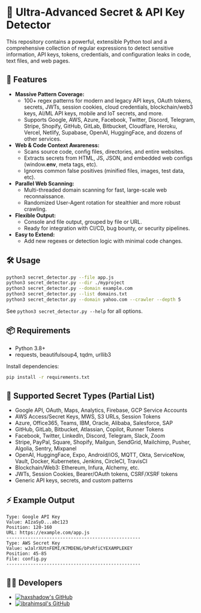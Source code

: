 # 🔎 Ultra-Advanced Secret & API Key Detector

This repository contains a powerful, extensible Python tool and a comprehensive collection of regular expressions to detect sensitive information, API keys, tokens, credentials, and configuration leaks in code, text files, and web pages.

## 🚀 Features

- **Massive Pattern Coverage:**
  - 100+ regex patterns for modern and legacy API keys, OAuth tokens, secrets, JWTs, session cookies, cloud credentials, blockchain/web3 keys, AI/ML API keys, mobile and IoT secrets, and more.
  - Supports Google, AWS, Azure, Facebook, Twitter, Discord, Telegram, Stripe, Shopify, GitHub, GitLab, Bitbucket, Cloudflare, Heroku, Vercel, Netlify, Supabase, OpenAI, HuggingFace, and dozens of other services.
- **Web & Code Context Awareness:**
  - Scans source code, config files, directories, and entire websites.
  - Extracts secrets from HTML, JS, JSON, and embedded web configs (window.__env__, meta tags, etc).
  - Ignores common false positives (minified files, images, test data, etc).
- **Parallel Web Scanning:**
  - Multi-threaded domain scanning for fast, large-scale web reconnaissance.
  - Randomized User-Agent rotation for stealthier and more robust crawling.
- **Flexible Output:**
  - Console and file output, grouped by file or URL.
  - Ready for integration with CI/CD, bug bounty, or security pipelines.
- **Easy to Extend:**
  - Add new regexes or detection logic with minimal code changes.

## 🛠️ Usage

```bash
python3 secret_detector.py --file app.js
python3 secret_detector.py --dir ./myproject
python3 secret_detector.py --domain example.com
python3 secret_detector.py --list domains.txt
python3 secret_detector.py --domain yahoo.com --crawler --depth 5
```

See `python3 secret_detector.py --help` for all options.

## 📦 Requirements
- Python 3.8+
- requests, beautifulsoup4, tqdm, urllib3

Install dependencies:
```bash
pip install -r requirements.txt
```

## 👑 Supported Secret Types (Partial List)
- Google API, OAuth, Maps, Analytics, Firebase, GCP Service Accounts
- AWS Access/Secret Keys, MWS, S3 URLs, Session Tokens
- Azure, Office365, Teams, IBM, Oracle, Alibaba, Salesforce, SAP
- GitHub, GitLab, Bitbucket, Atlassian, Copilot, Runner Tokens
- Facebook, Twitter, LinkedIn, Discord, Telegram, Slack, Zoom
- Stripe, PayPal, Square, Shopify, Mailgun, SendGrid, Mailchimp, Pusher, Algolia, Sentry, Mixpanel
- OpenAI, HuggingFace, Expo, Android/iOS, MQTT, Okta, ServiceNow, Vault, Docker, Kubernetes, Jenkins, CircleCI, TravisCI
- Blockchain/Web3: Ethereum, Infura, Alchemy, etc.
- JWTs, Session Cookies, Bearer/OAuth tokens, CSRF/XSRF tokens
- Generic API keys, secrets, and custom patterns

## ⚡ Example Output
```
Type: Google API Key
Value: AIzaSyD...abc123
Position: 120-160
URL: https://example.com/app.js
--------------------------------------------------
Type: AWS Secret Key
Value: wJalrXUtnFEMI/K7MDENG/bPxRfiCYEXAMPLEKEY
Position: 45-85
File: config.py
--------------------------------------------------
```

## 👨‍💻 Developers
- [![haxshadow's GitHub](https://img.shields.io/badge/-@haxshadow-181717?style=flat-square&logo=github&logoColor=white)](https://github.com/haxshadow)
- [![ibrahimsql's GitHub](https://img.shields.io/badge/-@ibrahimsql-181717?style=flat-square&logo=github&logoColor=white)](https://github.com/ibrahimsql)
